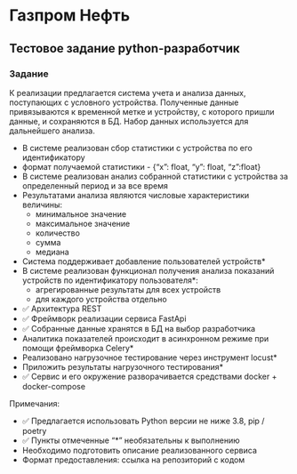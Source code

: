 # Газпром Нефть
## Тестовое задание python-разработчик

### Задание

К реализации предлагается система учета и анализа данных, поступающих с условного устройства. Полученные данные привязываются к временной метке и устройству, с которого пришли данные, и сохраняются в БД. Набор данных используется для дальнейшего анализа. 

-	В системе реализован сбор статистики с устройства по его идентификатору
  - формат получаемой статистики - {“x”: float, “y”: float, “z”:float}
- В системе реализован анализ собранной статистики с устройства за определенный период и за все время
- Результатами анализа являются числовые характеристики величины:
  - минимальное значение
  - максимальное значение
  - количество
  - сумма
  - медиана
- Система поддерживает добавление пользователей устройств*
- В системе реализован функционал получения анализа показаний устройств по идентификатору пользователя*:
  - агрегированные результаты для всех устройств
  - для каждого устройства отдельно
- ✅ Архитектура REST
- ✅ Фреймворк реализации сервиса FastApi 
- ✅ Собранные данные хранятся в БД на выбор разработчика
- Аналитика показателей происходит в асинхронном режиме при помощи фреймворка Celery* 
- Реализовано нагрузочное тестирование через инструмент locust*
- Приложить результаты нагрузочного тестирования*
- ✅ Сервис и его окружение разворачивается средствами docker + docker-compose 

Примечания:
- ✅ Предлагается использовать Python версии не ниже 3.8, pip / poetry
- ✅ Пункты отмеченные “*” необязательны к выполнению
- Необходимо подготовить описание реализованного сервиса
- Формат предоставления: ссылка на репозиторий с кодом
